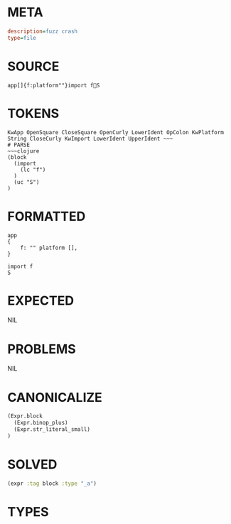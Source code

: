 # META
~~~ini
description=fuzz crash
type=file
~~~
# SOURCE
~~~roc
app[]{f:platform""}import fS
~~~
# TOKENS
~~~text
KwApp OpenSquare CloseSquare OpenCurly LowerIdent OpColon KwPlatform String CloseCurly KwImport LowerIdent UpperIdent ~~~
# PARSE
~~~clojure
(block
  (import
    (lc "f")
  )
  (uc "S")
)
~~~
# FORMATTED
~~~roc
app
{
	f: "" platform [],
}

import f
S
~~~
# EXPECTED
NIL
# PROBLEMS
NIL
# CANONICALIZE
~~~clojure
(Expr.block
  (Expr.binop_plus)
  (Expr.str_literal_small)
)
~~~
# SOLVED
~~~clojure
(expr :tag block :type "_a")
~~~
# TYPES
~~~roc
~~~
